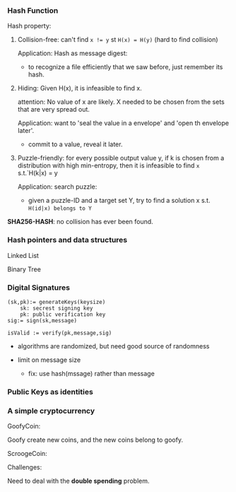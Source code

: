 ### Hash Function

Hash property:

1. Collision-free: can't find `x != y` st `H(x) = H(y)` (hard to find collision)

   Application: Hash as message digest:

   - to recognize a file efficiently that we saw before, just remember its hash.

2. Hiding: Given H(x), it is infeasible to find x.

   attention: No value of x are likely. X needed to be chosen from the sets that are very spread out.

   Application: want to 'seal the value in a envelope' and 'open th envelope later'.

   - commit to a value, reveal it later.

3. Puzzle-friendly:  for every possible output value y, if k is chosen from a distribution with high min-entropy, then it is infeasible to find `x` s.t.`H(k|x) = y

   Application:  search puzzle:

   - given a puzzle-ID and a target set Y, try to find a solution x s.t. `H(id|x) belongs to Y`

**SHA256-HASH**: no collision has ever been found.

### Hash pointers and data structures

Linked List

Binary Tree

### Digital Signatures

```
(sk,pk):= generateKeys(keysize)
	sk: secrest signing key
	pk: public verification key
sig:= sign(sk,message)

isValid := verify(pk,message,sig)
```

- algorithms are randomized, but need good source of randomness

- limit on message size

  - fix: use hash(mssage) rather than message

  

### Public Keys as identities

### A simple cryptocurrency

GoofyCoin:

Goofy create new coins, and the new coins belong to goofy.

ScroogeCoin:





Challenges:

Need to deal with the **double spending** problem.

